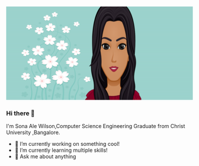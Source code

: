 
![](https://github.com/SonaAle77/SonaAle77/blob/cdd80436b359450e8dfdbf0a626f29aa6d8aeaf0/Untitled%201.png)

### Hi there 👋
I'm Sona Ale Wilson,Computer Science Engineering Graduate from Christ University ,Bangalore.


- 🔭 I’m currently working on something cool!
- 🌱 I’m currently learning multiple skills!
- 💬 Ask me about anything




